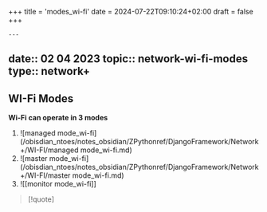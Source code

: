 +++
title = 'modes_wi-fi'
date = 2024-07-22T09:10:24+02:00
draft = false
+++

    ---
date:: 02 04 2023
topic:: network-wi-fi-modes
type:: network+
---
## WI-Fi Modes
**Wi-Fi can operate in 3 modes**

1. ![managed mode_wi-fi](/obisdian_ntoes/notes_obsidian/ZPythonref/DjangoFramework/Network+/WI-FI/managed mode_wi-fi.md)
2. ![master mode_wi-fi](/obisdian_ntoes/notes_obsidian/ZPythonref/DjangoFramework/Network+/WI-FI/master mode_wi-fi.md)
3. ![[monitor mode_wi-fi]]






>[!quote]